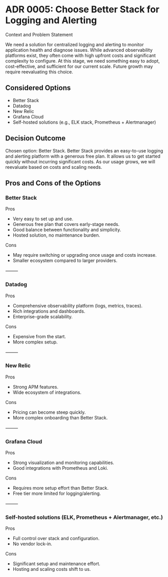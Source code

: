 # ADR 0005: Choose Better Stack for Logging and Alerting

Context and Problem Statement

We need a solution for centralized logging and alerting to monitor application health and diagnose issues. While advanced observability platforms exist, they often come with high upfront costs and significant complexity to configure. At this stage, we need something easy to adopt, cost-effective, and sufficient for our current scale. Future growth may require reevaluating this choice.

## Considered Options
* Better Stack
* Datadog
* New Relic
* Grafana Cloud
* Self-hosted solutions (e.g., ELK stack, Prometheus + Alertmanager)

## Decision Outcome

Chosen option: Better Stack.
Better Stack provides an easy-to-use logging and alerting platform with a generous free plan. It allows us to get started quickly without incurring significant costs. As our usage grows, we will reevaluate based on costs and scaling needs.

## Pros and Cons of the Options

### Better Stack

Pros
* Very easy to set up and use.
* Generous free plan that covers early-stage needs.
* Good balance between functionality and simplicity.
* Hosted solution, no maintenance burden.

Cons
* May require switching or upgrading once usage and costs increase.
* Smaller ecosystem compared to larger providers.

⸻

### Datadog

Pros
* Comprehensive observability platform (logs, metrics, traces).
* Rich integrations and dashboards.
* Enterprise-grade scalability.

Cons
* Expensive from the start.
* More complex setup.

⸻

### New Relic

Pros
* Strong APM features.
* Wide ecosystem of integrations.

Cons
* Pricing can become steep quickly.
* More complex onboarding than Better Stack.

⸻

### Grafana Cloud

Pros
* Strong visualization and monitoring capabilities.
* Good integrations with Prometheus and Loki.

Cons
* Requires more setup effort than Better Stack.
* Free tier more limited for logging/alerting.

⸻

### Self-hosted solutions (ELK, Prometheus + Alertmanager, etc.)

Pros
* Full control over stack and configuration.
* No vendor lock-in.

Cons
* Significant setup and maintenance effort.
* Hosting and scaling costs shift to us.